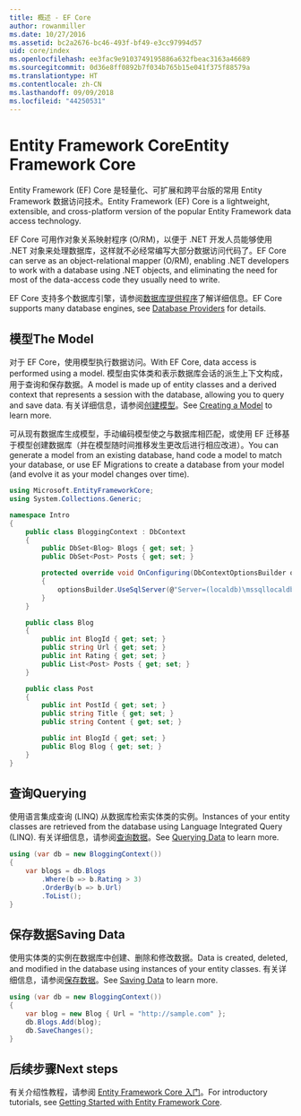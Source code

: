 ```yaml
---
title: 概述 - EF Core
author: rowanmiller
ms.date: 10/27/2016
ms.assetid: bc2a2676-bc46-493f-bf49-e3cc97994d57
uid: core/index
ms.openlocfilehash: ee3fac9e9103749195886a632fbeac3163a46689
ms.sourcegitcommit: 0d36e8ff0892b7f034b765b15e041f375f88579a
ms.translationtype: HT
ms.contentlocale: zh-CN
ms.lasthandoff: 09/09/2018
ms.locfileid: "44250531"
---
```

# <a name="entity-framework-core"></a><span data-ttu-id="4b576-102">Entity Framework Core</span><span class="sxs-lookup"><span data-stu-id="4b576-102">Entity Framework Core</span></span>

<span data-ttu-id="4b576-103">Entity Framework (EF) Core 是轻量化、可扩展和跨平台版的常用 Entity Framework 数据访问技术。</span><span class="sxs-lookup"><span data-stu-id="4b576-103">Entity Framework (EF) Core is a lightweight, extensible, and cross-platform version of the popular Entity Framework data access technology.</span></span>

<span data-ttu-id="4b576-104">EF Core 可用作对象关系映射程序 (O/RM)，以便于 .NET 开发人员能够使用 .NET 对象来处理数据库，这样就不必经常编写大部分数据访问代码了。</span><span class="sxs-lookup"><span data-stu-id="4b576-104">EF Core can serve as an object-relational mapper (O/RM), enabling .NET developers to work with a database using .NET objects, and eliminating the need for most of the data-access code they usually need to write.</span></span>

<span data-ttu-id="4b576-105">EF Core 支持多个数据库引擎，请参阅[数据库提供程序](providers/index.md)了解详细信息。</span><span class="sxs-lookup"><span data-stu-id="4b576-105">EF Core supports many database engines, see [Database Providers](providers/index.md) for details.</span></span>

## <a name="the-model"></a><span data-ttu-id="4b576-106">模型</span><span class="sxs-lookup"><span data-stu-id="4b576-106">The Model</span></span>

<span data-ttu-id="4b576-107">对于 EF Core，使用模型执行数据访问。</span><span class="sxs-lookup"><span data-stu-id="4b576-107">With EF Core, data access is performed using a model.</span></span> <span data-ttu-id="4b576-108">模型由实体类和表示数据库会话的派生上下文构成，用于查询和保存数据。</span><span class="sxs-lookup"><span data-stu-id="4b576-108">A model is made up of entity classes and a derived context that represents a session with the database, allowing you to query and save data.</span></span> <span data-ttu-id="4b576-109">有关详细信息，请参阅[创建模型](modeling/index.md)。</span><span class="sxs-lookup"><span data-stu-id="4b576-109">See [Creating a Model](modeling/index.md) to learn more.</span></span>

<span data-ttu-id="4b576-110">可从现有数据库生成模型，手动编码模型使之与数据库相匹配，或使用 EF 迁移基于模型创建数据库（并在模型随时间推移发生更改后进行相应改进）。</span><span class="sxs-lookup"><span data-stu-id="4b576-110">You can generate a model from an existing database, hand code a model to match your database, or use EF Migrations to create a database from your model (and evolve it as your model changes over time).</span></span>

``` csharp
using Microsoft.EntityFrameworkCore;
using System.Collections.Generic;

namespace Intro
{
    public class BloggingContext : DbContext
    {
        public DbSet<Blog> Blogs { get; set; }
        public DbSet<Post> Posts { get; set; }

        protected override void OnConfiguring(DbContextOptionsBuilder optionsBuilder)
        {
            optionsBuilder.UseSqlServer(@"Server=(localdb)\mssqllocaldb;Database=MyDatabase;Trusted_Connection=True;");
        }
    }

    public class Blog
    {
        public int BlogId { get; set; }
        public string Url { get; set; }
        public int Rating { get; set; }
        public List<Post> Posts { get; set; }
    }

    public class Post
    {
        public int PostId { get; set; }
        public string Title { get; set; }
        public string Content { get; set; }

        public int BlogId { get; set; }
        public Blog Blog { get; set; }
    }
}
```

## <a name="querying"></a><span data-ttu-id="4b576-111">查询</span><span class="sxs-lookup"><span data-stu-id="4b576-111">Querying</span></span>

<span data-ttu-id="4b576-112">使用语言集成查询 (LINQ) 从数据库检索实体类的实例。</span><span class="sxs-lookup"><span data-stu-id="4b576-112">Instances of your entity classes are retrieved from the database using Language Integrated Query (LINQ).</span></span> <span data-ttu-id="4b576-113">有关详细信息，请参阅[查询数据](querying/index.md)。</span><span class="sxs-lookup"><span data-stu-id="4b576-113">See [Querying Data](querying/index.md) to learn more.</span></span>

``` csharp
using (var db = new BloggingContext())
{
    var blogs = db.Blogs
        .Where(b => b.Rating > 3)
        .OrderBy(b => b.Url)
        .ToList();
}
```

## <a name="saving-data"></a><span data-ttu-id="4b576-114">保存数据</span><span class="sxs-lookup"><span data-stu-id="4b576-114">Saving Data</span></span>

<span data-ttu-id="4b576-115">使用实体类的实例在数据库中创建、删除和修改数据。</span><span class="sxs-lookup"><span data-stu-id="4b576-115">Data is created, deleted, and modified in the database using instances of your entity classes.</span></span> <span data-ttu-id="4b576-116">有关详细信息，请参阅[保存数据](saving/index.md)。</span><span class="sxs-lookup"><span data-stu-id="4b576-116">See [Saving Data](saving/index.md) to learn more.</span></span>

``` csharp
using (var db = new BloggingContext())
{
    var blog = new Blog { Url = "http://sample.com" };
    db.Blogs.Add(blog);
    db.SaveChanges();
}
```

## <a name="next-steps"></a><span data-ttu-id="4b576-117">后续步骤</span><span class="sxs-lookup"><span data-stu-id="4b576-117">Next steps</span></span>

<span data-ttu-id="4b576-118">有关介绍性教程，请参阅 [Entity Framework Core 入门](get-started/index.md)。</span><span class="sxs-lookup"><span data-stu-id="4b576-118">For introductory tutorials, see [Getting Started with Entity Framework Core](get-started/index.md).</span></span>

